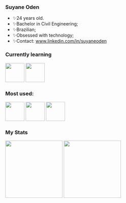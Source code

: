 ### Suyane Oden

- ✨24 years old. 
- ✨Bachelor in Civil Engineering;
- ✨Brazilian;
- ✨Obsessed with technology;
- ✨Contact: www.linkedin.com/in/suyaneoden


### Currently learning

<div>
<img src="https://cdn.jsdelivr.net/gh/devicons/devicon/icons/react/react-original.svg" width="60"/>
<img src="https://cdn.jsdelivr.net/gh/devicons/devicon/icons/typescript/typescript-plain.svg" width="60"/>
</div>

### Most used: 

<div> 
<img src="https://cdn.jsdelivr.net/gh/devicons/devicon/icons/javascript/javascript-plain.svg" width="60"/>
<img src="https://cdn.jsdelivr.net/gh/devicons/devicon/icons/html5/html5-plain.svg" width="60"/>
<img src="https://cdn.jsdelivr.net/gh/devicons/devicon/icons/css3/css3-plain.svg" width="60"/>
</div>

### My Stats

<div>
	<a>
	<img height="180em" src="https://github-readme-stats.vercel.app/api?username=anuraghazra&show_icons=true&theme=radical"/>
	<img height="180em" src="!https://github-readme-stats.vercel.app/api?username=anuraghazra&show_icons=true&theme=radical"/>	
	</a>
</div>


          
